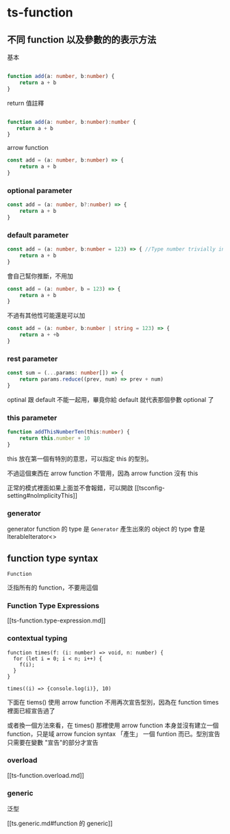 # ts-function


## 不同 function 以及參數的的表示方法

基本
```ts

function add(a: number, b:number) {
    return a + b
}


```

 return 值註釋

 ```ts

function add(a: number, b:number):number {
    return a + b
}

```

arrow function

```ts
const add = (a: number, b:number) => {
    return a + b
}
```

### optional parameter


```ts
const add = (a: number, b?:number) => {
    return a + b
}
```

### default parameter
```ts
const add = (a: number, b:number = 123) => { //Type number trivially inferred from a number literal, remove type annotation.eslint@typescript-eslint/no-inferrable-types
    return a + b
}
```

會自己幫你推斷，不用加
```ts
const add = (a: number, b = 123) => {
    return a + b
}
```

不過有其他性可能還是可以加
```ts
const add = (a: number, b:number | string = 123) => {
    return a + +b
}
```

### rest parameter

```ts
const sum = (...params: number[]) => {
    return params.reduce((prev, num) => prev + num)
}
```


optinal 跟 default 不能一起用，畢竟你給 default 就代表那個參數 optional 了


### this parameter
```ts
function addThisNumberTen(this:number) {
    return this.number + 10
}
```
this 放在第一個有特別的意思，可以指定 this 的型別。

不過這個東西在 arrow function 不管用，因為 arrow function 沒有 this

正常的模式裡面如果上面並不會報錯，可以開啟 [[tsconfig-setting#noImplicityThis]]
 

### generator

generator function 的 type 是 `Generator` 
產生出來的 object 的 type 會是 IterableIterator<>

## function type syntax

`Function`

泛指所有的 function，不要用這個

### Function Type Expressions
[[ts-function.type-expression.md]]


### contextual typing
```
function times(f: (i: number) => void, n: number) {
  for (let i = 0; i < n; i++) {
    f(i);
  }
}

times((i) => {console.log(i)}, 10)
```

下面在 tiems() 使用 arrow function 不用再次宣告型別，因為在 function times 裡面已經宣告過了

或者換一個方法來看，在 times() 那裡使用 arrow function 本身並沒有建立一個 function，只是域 arrow funcion syntax 「產生」 一個 funtion 而已。型別宣告只需要在變數 "宣告"的部分才宣告


### overload 

[[ts-function.overload.md]]


### generic 
泛型

[[ts.generic.md#function 的 generic]]








